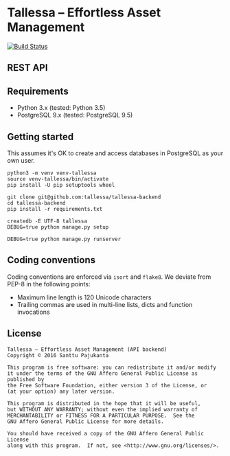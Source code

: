 # Tallessa – Effortless Asset Management

[![Build Status](https://travis-ci.org/tallessa/tallessa-backend.svg?branch=master)](https://travis-ci.org/tallessa/tallessa-backend)

## REST API

## Requirements

* Python 3.x (tested: Python 3.5)
* PostgreSQL 9.x (tested: PostgreSQL 9.5)

## Getting started

This assumes it's OK to create and access databases in PostgreSQL as your own user.

    python3 -m venv venv-tallessa
    source venv-tallessa/bin/activate
    pip install -U pip setuptools wheel

    git clone git@github.com:tallessa/tallessa-backend
    cd tallessa-backend
    pip install -r requirements.txt

    createdb -E UTF-8 tallessa
    DEBUG=true python manage.py setup

    DEBUG=true python manage.py runserver

## Coding conventions

Coding conventions are enforced via `isort` and `flake8`. We deviate from PEP-8 in the following points:

* Maximum line length is 120 Unicode characters
* Trailing commas are used in multi-line lists, dicts and function invocations

## License

    Tallessa – Effortless Asset Management (API backend)
    Copyright © 2016 Santtu Pajukanta

    This program is free software: you can redistribute it and/or modify
    it under the terms of the GNU Affero General Public License as published by
    the Free Software Foundation, either version 3 of the License, or
    (at your option) any later version.

    This program is distributed in the hope that it will be useful,
    but WITHOUT ANY WARRANTY; without even the implied warranty of
    MERCHANTABILITY or FITNESS FOR A PARTICULAR PURPOSE.  See the
    GNU Affero General Public License for more details.

    You should have received a copy of the GNU Affero General Public License
    along with this program.  If not, see <http://www.gnu.org/licenses/>.

